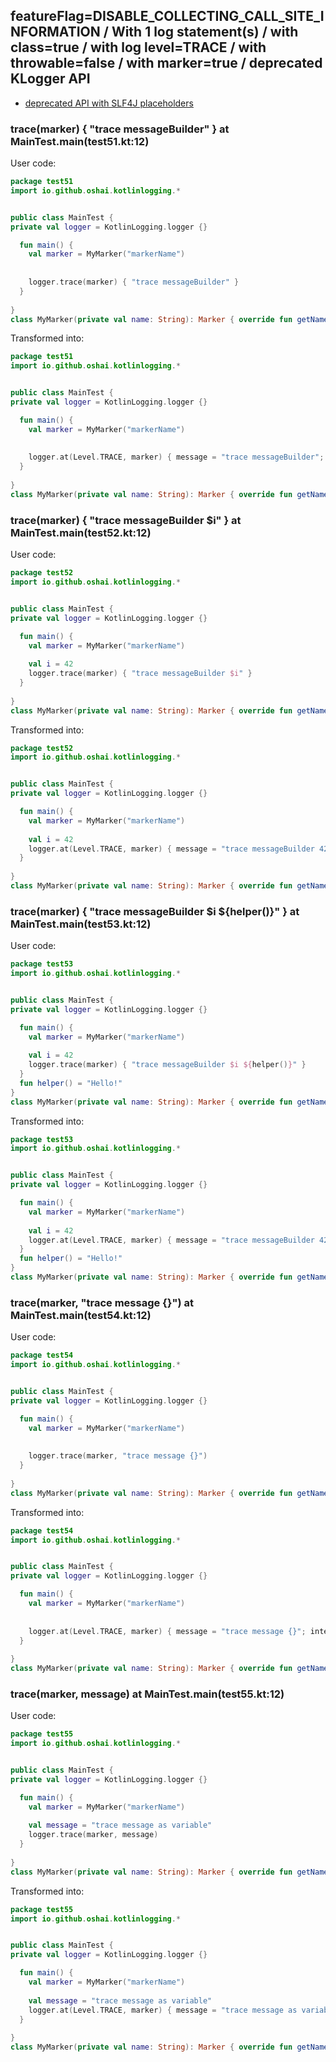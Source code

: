 ## featureFlag=DISABLE_COLLECTING_CALL_SITE_INFORMATION / With 1 log statement(s) / with class=true / with log level=TRACE / with throwable=false / with marker=true / deprecated KLogger API

* [deprecated API with SLF4J placeholders](deprecated-slf4j-placeholders.md)

###  trace(marker) { "trace messageBuilder" } at MainTest.main(test51.kt:12)

User code:
```kotlin
package test51
import io.github.oshai.kotlinlogging.*


public class MainTest {
private val logger = KotlinLogging.logger {}

  fun main() {
    val marker = MyMarker("markerName")
    
    
    logger.trace(marker) { "trace messageBuilder" }
  }
  
}
class MyMarker(private val name: String): Marker { override fun getName() = name }

```
  
Transformed into:
```kotlin
package test51
import io.github.oshai.kotlinlogging.*


public class MainTest {
private val logger = KotlinLogging.logger {}

  fun main() {
    val marker = MyMarker("markerName")
    
    
    logger.at(Level.TRACE, marker) { message = "trace messageBuilder"; internalCompilerData = KLoggingEventBuilder.InternalCompilerData(messageTemplate = "\"trace messageBuilder\"")
  }
  
}
class MyMarker(private val name: String): Marker { override fun getName() = name }

```

###  trace(marker) { "trace messageBuilder $i" } at MainTest.main(test52.kt:12)

User code:
```kotlin
package test52
import io.github.oshai.kotlinlogging.*


public class MainTest {
private val logger = KotlinLogging.logger {}

  fun main() {
    val marker = MyMarker("markerName")
    
    val i = 42
    logger.trace(marker) { "trace messageBuilder $i" }
  }
  
}
class MyMarker(private val name: String): Marker { override fun getName() = name }

```
  
Transformed into:
```kotlin
package test52
import io.github.oshai.kotlinlogging.*


public class MainTest {
private val logger = KotlinLogging.logger {}

  fun main() {
    val marker = MyMarker("markerName")
    
    val i = 42
    logger.at(Level.TRACE, marker) { message = "trace messageBuilder 42"; internalCompilerData = KLoggingEventBuilder.InternalCompilerData(messageTemplate = "\"trace messageBuilder $i\"")
  }
  
}
class MyMarker(private val name: String): Marker { override fun getName() = name }

```

###  trace(marker) { "trace messageBuilder $i ${helper()}" } at MainTest.main(test53.kt:12)

User code:
```kotlin
package test53
import io.github.oshai.kotlinlogging.*


public class MainTest {
private val logger = KotlinLogging.logger {}

  fun main() {
    val marker = MyMarker("markerName")
    
    val i = 42
    logger.trace(marker) { "trace messageBuilder $i ${helper()}" }
  }
  fun helper() = "Hello!"
}
class MyMarker(private val name: String): Marker { override fun getName() = name }

```
  
Transformed into:
```kotlin
package test53
import io.github.oshai.kotlinlogging.*


public class MainTest {
private val logger = KotlinLogging.logger {}

  fun main() {
    val marker = MyMarker("markerName")
    
    val i = 42
    logger.at(Level.TRACE, marker) { message = "trace messageBuilder 42 Hello!"; internalCompilerData = KLoggingEventBuilder.InternalCompilerData(messageTemplate = "\"trace messageBuilder $i ${helper()}\"")
  }
  fun helper() = "Hello!"
}
class MyMarker(private val name: String): Marker { override fun getName() = name }

```

###  trace(marker, "trace message {}") at MainTest.main(test54.kt:12)

User code:
```kotlin
package test54
import io.github.oshai.kotlinlogging.*


public class MainTest {
private val logger = KotlinLogging.logger {}

  fun main() {
    val marker = MyMarker("markerName")
    
    
    logger.trace(marker, "trace message {}")
  }
  
}
class MyMarker(private val name: String): Marker { override fun getName() = name }

```
  
Transformed into:
```kotlin
package test54
import io.github.oshai.kotlinlogging.*


public class MainTest {
private val logger = KotlinLogging.logger {}

  fun main() {
    val marker = MyMarker("markerName")
    
    
    logger.at(Level.TRACE, marker) { message = "trace message {}"; internalCompilerData = KLoggingEventBuilder.InternalCompilerData(messageTemplate = "\"trace message {}\"")
  }
  
}
class MyMarker(private val name: String): Marker { override fun getName() = name }

```

###  trace(marker, message) at MainTest.main(test55.kt:12)

User code:
```kotlin
package test55
import io.github.oshai.kotlinlogging.*


public class MainTest {
private val logger = KotlinLogging.logger {}

  fun main() {
    val marker = MyMarker("markerName")
    
    val message = "trace message as variable"
    logger.trace(marker, message)
  }
  
}
class MyMarker(private val name: String): Marker { override fun getName() = name }

```
  
Transformed into:
```kotlin
package test55
import io.github.oshai.kotlinlogging.*


public class MainTest {
private val logger = KotlinLogging.logger {}

  fun main() {
    val marker = MyMarker("markerName")
    
    val message = "trace message as variable"
    logger.at(Level.TRACE, marker) { message = "trace message as variable"; internalCompilerData = KLoggingEventBuilder.InternalCompilerData(messageTemplate = "message")
  }
  
}
class MyMarker(private val name: String): Marker { override fun getName() = name }

```
